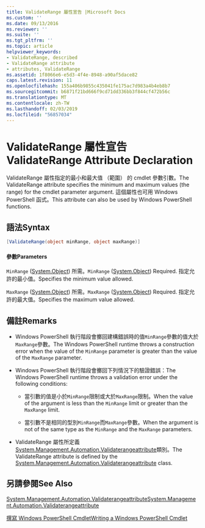 ```yaml
---
title: ValidateRange 屬性宣告 |Microsoft Docs
ms.custom: ''
ms.date: 09/13/2016
ms.reviewer: ''
ms.suite: ''
ms.tgt_pltfrm: ''
ms.topic: article
helpviewer_keywords:
- ValidateRange, described
- ValidateRange attribute
- attributes, ValidateRange
ms.assetid: 1f8066e6-e5d3-4f4e-8948-a90af5dace82
caps.latest.revision: 11
ms.openlocfilehash: 155a406b9855c435041fe175ac7d983a4b4eb8b7
ms.sourcegitcommit: b6871f21bd666f9cd71dd336bb3f844cf472b56c
ms.translationtype: MT
ms.contentlocale: zh-TW
ms.lasthandoff: 02/03/2019
ms.locfileid: "56857034"
---
```

# <a name="validaterange-attribute-declaration"></a><span data-ttu-id="3185a-102">ValidateRange 屬性宣告</span><span class="sxs-lookup"><span data-stu-id="3185a-102">ValidateRange Attribute Declaration</span></span>

<span data-ttu-id="3185a-103">ValidateRange 屬性指定的最小和最大值 （範圍） 的 cmdlet 參數引數。</span><span class="sxs-lookup"><span data-stu-id="3185a-103">The ValidateRange attribute specifies the minimum and maximum values (the range) for the cmdlet parameter argument.</span></span> <span data-ttu-id="3185a-104">這個屬性也可用 Windows PowerShell 函式。</span><span class="sxs-lookup"><span data-stu-id="3185a-104">This attribute can also be used by Windows PowerShell functions.</span></span>

## <a name="syntax"></a><span data-ttu-id="3185a-105">語法</span><span class="sxs-lookup"><span data-stu-id="3185a-105">Syntax</span></span>

```csharp
[ValidateRange(object minRange, object maxRange)]
```

#### <a name="parameters"></a><span data-ttu-id="3185a-106">參數</span><span class="sxs-lookup"><span data-stu-id="3185a-106">Parameters</span></span>

<span data-ttu-id="3185a-107">`MinRange` ([System.Object](/dotnet/api/system.object)) 所需。</span><span class="sxs-lookup"><span data-stu-id="3185a-107">`MinRange` ([System.Object](/dotnet/api/system.object)) Required.</span></span> <span data-ttu-id="3185a-108">指定允許的最小值。</span><span class="sxs-lookup"><span data-stu-id="3185a-108">Specifies the minimum value allowed.</span></span>

<span data-ttu-id="3185a-109">`MaxRange` ([System.Object](/dotnet/api/system.object)) 所需。</span><span class="sxs-lookup"><span data-stu-id="3185a-109">`MaxRange` ([System.Object](/dotnet/api/system.object)) Required.</span></span> <span data-ttu-id="3185a-110">指定允許的最大值。</span><span class="sxs-lookup"><span data-stu-id="3185a-110">Specifies the maximum value allowed.</span></span>

## <a name="remarks"></a><span data-ttu-id="3185a-111">備註</span><span class="sxs-lookup"><span data-stu-id="3185a-111">Remarks</span></span>

- <span data-ttu-id="3185a-112">Windows PowerShell 執行階段會擲回建構錯誤時的值`MinRange`參數的值大於`MaxRange`參數。</span><span class="sxs-lookup"><span data-stu-id="3185a-112">The Windows PowerShell runtime throws a construction error when the value of the `MinRange` parameter is greater than the value of the `MaxRange` parameter.</span></span>

- <span data-ttu-id="3185a-113">Windows PowerShell 執行階段會擲回下列情況下的驗證錯誤：</span><span class="sxs-lookup"><span data-stu-id="3185a-113">The Windows PowerShell runtime throws a validation error under the following conditions:</span></span>

    - <span data-ttu-id="3185a-114">當引數的值是小於`MinRange`限制或大於`MaxRange`限制。</span><span class="sxs-lookup"><span data-stu-id="3185a-114">When the value of the argument is less than the `MinRange` limit or greater than the `MaxRange` limit.</span></span>

    - <span data-ttu-id="3185a-115">當引數不是相同的型別`MinRange`而`MaxRange`參數。</span><span class="sxs-lookup"><span data-stu-id="3185a-115">When the argument is not of the same type as the `MinRange` and the `MaxRange` parameters.</span></span>

- <span data-ttu-id="3185a-116">ValidateRange 屬性所定義[System.Management.Automation.Validaterangeattribute](/dotnet/api/System.Management.Automation.ValidateRangeAttribute)類別。</span><span class="sxs-lookup"><span data-stu-id="3185a-116">The ValidateRange attribute is defined by the [System.Management.Automation.Validaterangeattribute](/dotnet/api/System.Management.Automation.ValidateRangeAttribute) class.</span></span>

## <a name="see-also"></a><span data-ttu-id="3185a-117">另請參閱</span><span class="sxs-lookup"><span data-stu-id="3185a-117">See Also</span></span>

[<span data-ttu-id="3185a-118">System.Management.Automation.Validaterangeattribute</span><span class="sxs-lookup"><span data-stu-id="3185a-118">System.Management.Automation.Validaterangeattribute</span></span>](/dotnet/api/System.Management.Automation.ValidateRangeAttribute)

[<span data-ttu-id="3185a-119">撰寫 Windows PowerShell Cmdlet</span><span class="sxs-lookup"><span data-stu-id="3185a-119">Writing a Windows PowerShell Cmdlet</span></span>](./writing-a-windows-powershell-cmdlet.md)
